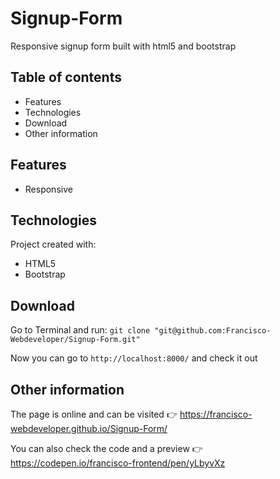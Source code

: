 # Signup-Form
Responsive signup form built with html5 and bootstrap

## Table of contents
* Features
* Technologies
* Download 
* Other information

## Features
* Responsive

## Technologies
Project created with:
* HTML5
* Bootstrap

## Download
Go to Terminal and run: `git clone "git@github.com:Francisco-Webdeveloper/Signup-Form.git"`
 
Now you can go to `http://localhost:8000/` and check it out

## Other information
The page is online and can be visited 👉 https://francisco-webdeveloper.github.io/Signup-Form/

You can also check the code and a preview 👉 https://codepen.io/francisco-frontend/pen/yLbyvXz
